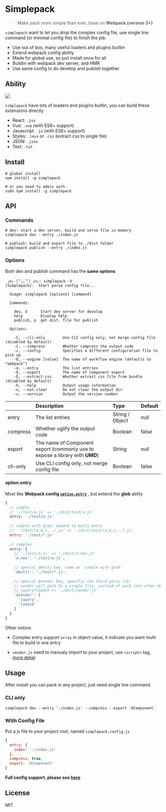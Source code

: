 # Simplepack
> Make pack more simple than ever, base on **Webpack (version 3+)**

`simplepack` want to let you drop the complex config file, use single line command (or minimal config file) to finish the job.

- Use out of box, many useful loaders and plugins builtin
- Extend webpack config ability
- Made for global use, so just install once for all
- Buildin with webpack dev server, and HMR
- Use same config to do develop and publish together



## Ability

![](https://img.alicdn.com/tfs/TB1ViOhigMPMeJjy1XdXXasrXXa-1425-723.gif)

`simplepack` have lots of loaders and plugins builtin, you can build these extensions directly

- React: `.jsx`
- Vue: `.vue` (with ES6+ support)
- Javascript: `.js` (with ES6+ support)
- Styles: `.less` or `.css` (extract css to single file)
- JSON: `.json`
- Text: `.txt`



## Install
```shell
# global install
npm install -g simplepack

# or you need to admin auth.
sudo npm install -g simplepack
```

## API

### Commands

```shell
# dev: start a dev server, build and serve file in memory
simplepack dev --entry ./index.js

# publush: build and export file to ./dist folder
simplepack publish --entry ./index.js
```


### Options 

Both dev and publish command has the **same options**

```shell
 ╭∩╮（︶︿︶）╭∩╮: simplepack -h
[Simplepack]:  Start parse config file...

  Usage: simplepack [options] [command]

  Commands:

    dev, d      Start dev server for develop
    help        Display help
    publish, p  get dist. file for publish

  Options:

    -C, --cli-only        Use CLI config only, not merge config file (disabled by default)
    -C, --compress        Whether compress the output code
    -c, --config          Specifies a different configuration file to pick up
    -E, --engine [value]  The name of workflow engine (defaults to "webpack")
    -e, --entry           The list entries
    -E, --export          The name of Component export
    -E, --extract-css     Whether extract css file from bundle (disabled by default)
    -h, --help            Output usage information
    -n, --not-clear       Do not clear the output dir
    -v, --version         Output the version number
```



|          | Description                              | Type            | Default |
| :------- | :--------------------------------------- | :-------------- | :------ |
| entry    | The list entries                         | String / Object | null    |
| compress | Whether uglify the output code           | Boolean         | false   |
| export   | The name of Component export (commonly use to expose a library with **UMD**) | String          | null    |
| cli-only | Use CLI config only, not merge config file | Boolean         | false   |

#### option.entry

Most like **Webpack config [`option.entry`](https://webpack.js.org/configuration/entry-context/#entry)** , but extend the **glob** ablity

```javascript
{
  // simple
  // './test/a.js' => './dist/test/a.js'
  entry: './test/a.js'
  
  // simple with glob: expand to multi entry
  // './test/(a,b,c...).js' => './dist/test/(a,b,c...).js'
  entry: './test/*.js'
  
  // complex
  entry: {
    // './test/a.js' => './dist/a-new.js'
    'a-new': './test/a.js',
    
    // special @multi key, same as `simple with glob`
    '@multi': './test/*.js',     
    
    // special @vendor key, specific the third party lib.
    // vendor will pack to a single file, instead of pack into other bundle
    // jquery+loadsh => './dist/vendor.js'
    '@vendor': [
      'jquery',
      'lodash'
    ]
  }
}
```

Other notice: 

- Complex entry support `array` in object value, it indicate you want multi file to build in one entry


- `vendor.js` need to manualy import to your project, use `<script>` tag, [more detail](https://webpack.js.org/plugins/commons-chunk-plugin/#explicit-vendor-chunk)


## Usage

After install you can pack in any project, just need single line command.



### CLI only

```shell
simplepack dev --entry './index.js' --compress --export 'AComponent'
```




### With Config File

Put a js file to your project root, named `simplepack.config.js`
```javascript
{
  entry: {
    index: './index.js'
  },
  compress: true,
  export: 'AComponent'
}
```
**Full config support, please see [here](https://github.com/Joker-Jelly/simplepack/blob/master/lib/full-config.js)**



## License
MIT